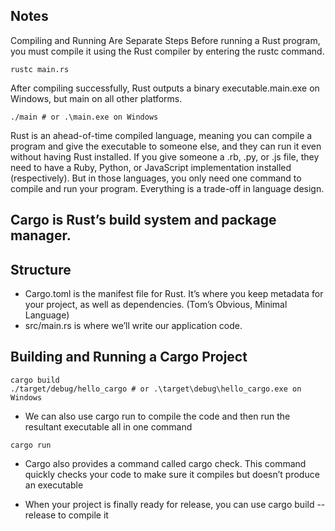 ## Notes
Compiling and Running Are Separate Steps 
Before running a Rust program, you must compile it using the Rust compiler by entering the rustc command. 
```
rustc main.rs
```
After compiling successfully, Rust outputs a binary executable.main.exe on Windows, but main on all other platforms. 
```
./main # or .\main.exe on Windows
```
Rust is an ahead-of-time compiled language, meaning you can compile a program and give the executable to someone else, and they can run it even without having Rust installed. If you give someone a .rb, .py, or .js file, they need to have a Ruby, Python, or JavaScript implementation installed (respectively). But in those languages, you only need one command to compile and run your program. Everything is a trade-off in language design. 

## Cargo is Rust’s build system and package manager.  
## Structure 
- Cargo.toml is the manifest file for Rust. It’s where you keep metadata for your project, as well as dependencies. (Tom’s Obvious, Minimal Language)
- src/main.rs is where we’ll write our application code.

## Building and Running a Cargo Project 
```
cargo build
./target/debug/hello_cargo # or .\target\debug\hello_cargo.exe on Windows
``` 
- We can also use cargo run to compile the code and then run the resultant executable all in one command 
```
cargo run
```
- Cargo also provides a command called cargo check. This command quickly checks your code to make sure it compiles but doesn’t produce an executable

- When your project is finally ready for release, you can use cargo build --release to compile it
